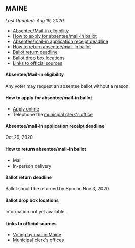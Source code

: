 ## MAINE

*Last Updated: Aug 19, 2020*

* [Absentee/Mail-in eligibility](#absenteemail-in-eligibility)
* [How to apply for absentee/mail-in ballot](#how-to-apply-for-absenteemail-in-ballot)
* [Absentee/mail-in application receipt deadline](#absenteemail-in-application-receipt-deadline)
* [How to return absentee/mail-in ballot](#how-to-return-absenteemail-in-ballot)
* [Ballot return deadline](#ballot-return-deadline)
* [Ballot drop box locations](#ballot-drop-box-locations)
* [Links to official sources](#links-to-official-sources)


#### Absentee/Mail-in eligibility
Any voter may request an absentee ballot without a reason.


#### How to apply for absentee/mail-in ballot
* [Apply online](https://apps.web.maine.gov/cgi-bin/online/AbsenteeBallot/index.pl)
* Telephone the [municipal clerk's office](https://www.maine.gov/sos/cec/elec/munic.html)


#### Absentee/mail-in application receipt deadline
Oct 29, 2020


#### How to return absentee/mail-in ballot
* Mail
* In-person delivery


#### Ballot return deadline
Ballot should be returned by 8pm on Nov 3, 2020.


#### Ballot drop box locations
Information not yet available.


#### Links to official sources
* [Voting by mail in Maine](https://www.maine.gov/sos/cec/elec/voter-info/absenteeguide.html)
* [Municipal clerk's offices](https://www.maine.gov/sos/cec/elec/munic.html)

